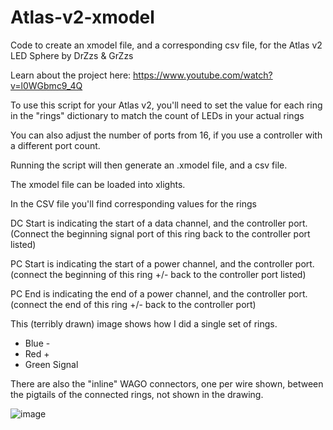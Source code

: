 # Atlas-v2-xmodel
Code to create an xmodel file, and a corresponding csv file, for the Atlas v2 LED Sphere by DrZzs &amp; GrZzs

Learn about the project here: https://www.youtube.com/watch?v=l0WGbmc9_4Q

To use this script for your Atlas v2, you'll need to set the value for each ring in the "rings" dictionary to match the count of LEDs in your actual rings

You can also adjust the number of ports from 16, if you use a controller with a different port count.

Running the script will then generate an .xmodel file, and a csv file.

The xmodel file can be loaded into xlights.

In the CSV file you'll find corresponding values for the rings

DC Start is indicating the start of a data channel, and the controller port.  (Connect the beginning signal port of this ring back to the controller port listed)

PC Start is indicating the start of a power channel, and the controller port. (connect the beginning of this ring +/- back to the controller port listed)

PC End is indicating the end of a power channel, and the controller port. (connect the end of this ring +/- back to the controller port)

This (terribly drawn) image shows how I did a single set of rings.  

* Blue -
* Red +
* Green Signal

There are also the "inline" WAGO connectors, one per wire shown, between the pigtails of the connected rings, not shown in the drawing.

![image](https://github.com/user-attachments/assets/a5ddbd50-d67d-4f7e-bc08-59dbef7a361e)
